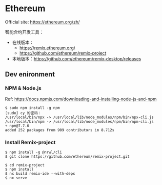 # Ethereum

Official site: <https://ethereum.org/zh/>

智能合约开发工具：

* 在线版本：
  * <https://remix.ethereum.org/>
  * <https://github.com/ethereum/remix-project>
* 本地版本：<https://github.com/ethereum/remix-desktop/releases>

## Dev enironment

### NPM & Node.js

Ref: <https://docs.npmjs.com/downloading-and-installing-node-js-and-npm>

```text
$ sudo npm install -g npm
[sudo] cy 的密码： 
/usr/local/bin/npx -> /usr/local/lib/node_modules/npm/bin/npx-cli.js
/usr/local/bin/npm -> /usr/local/lib/node_modules/npm/bin/npm-cli.js
+ npm@7.7.6
added 252 packages from 909 contributors in 8.712s
```

### Install Remix-project

```text
$ npm install -g @nrwl/cli
$ git clone https://github.com/ethereum/remix-project.git

$ cd remix-project
$ npm install
$ nx build remix-ide --with-deps
$ nx serve
```
